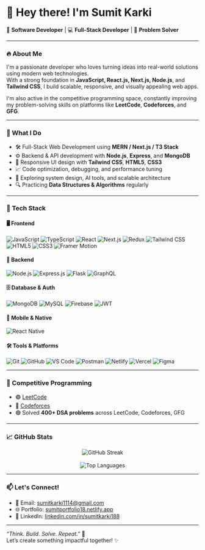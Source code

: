 # 👋 Hey there! I'm Sumit Karki

🚀 **Software Developer** | 💻 **Full-Stack Developer** | 🧠 **Problem Solver**

---

### 🔥 About Me

I'm a passionate developer who loves turning ideas into real-world solutions using modern web technologies.  
With a strong foundation in **JavaScript, React.js, Next.js, Node.js**, and **Tailwind CSS**, I build scalable, responsive, and visually appealing web apps.

I'm also active in the competitive programming space, constantly improving my problem-solving skills on platforms like **LeetCode**, **Codeforces**, and **GFG**.

---

### 💼 What I Do

- 🛠️ Full-Stack Web Development using **MERN / Next.js / T3 Stack**
- ⚙️ Backend & API development with **Node.js**, **Express**, and **MongoDB**
- 🎨 Responsive UI design with **Tailwind CSS**, **HTML5**, **CSS3**
- 📈 Code optimization, debugging, and performance tuning
- 🤖 Exploring system design, AI tools, and scalable architecture
- 🔍 Practicing **Data Structures & Algorithms** regularly

---

### 🧠 Tech Stack

#### 🖥 Frontend
![JavaScript](https://img.shields.io/badge/-JavaScript-black?style=flat-square&logo=javascript)
![TypeScript](https://img.shields.io/badge/-TypeScript-black?style=flat-square&logo=typescript)
![React](https://img.shields.io/badge/-React-black?style=flat-square&logo=react)
![Next.js](https://img.shields.io/badge/-Next.js-black?style=flat-square&logo=next.js)
![Redux](https://img.shields.io/badge/-Redux-black?style=flat-square&logo=redux)
![Tailwind CSS](https://img.shields.io/badge/-Tailwind%20CSS-black?style=flat-square&logo=tailwind-css)
![HTML5](https://img.shields.io/badge/-HTML5-black?style=flat-square&logo=html5)
![CSS3](https://img.shields.io/badge/-CSS3-black?style=flat-square&logo=css3)
![Framer Motion](https://img.shields.io/badge/-Framer%20Motion-black?style=flat-square&logo=framer)

#### 🧪 Backend
![Node.js](https://img.shields.io/badge/-Node.js-black?style=flat-square&logo=node.js)
![Express.js](https://img.shields.io/badge/-Express-black?style=flat-square&logo=express)
![Flask](https://img.shields.io/badge/-Flask-black?style=flat-square&logo=flask)
![GraphQL](https://img.shields.io/badge/-GraphQL-black?style=flat-square&logo=graphql)

#### 🗄 Database & Auth
![MongoDB](https://img.shields.io/badge/-MongoDB-black?style=flat-square&logo=mongodb)
![MySQL](https://img.shields.io/badge/-MySQL-black?style=flat-square&logo=mysql)
![Firebase](https://img.shields.io/badge/-Firebase-black?style=flat-square&logo=firebase)
![JWT](https://img.shields.io/badge/-JWT-black?style=flat-square&logo=jsonwebtokens)

#### 📱 Mobile & Native
![React Native](https://img.shields.io/badge/-React%20Native-black?style=flat-square&logo=react)

#### 🛠 Tools & Platforms
![Git](https://img.shields.io/badge/-Git-black?style=flat-square&logo=git)
![GitHub](https://img.shields.io/badge/-GitHub-black?style=flat-square&logo=github)
![VS Code](https://img.shields.io/badge/-VS%20Code-black?style=flat-square&logo=visual-studio-code)
![Postman](https://img.shields.io/badge/-Postman-black?style=flat-square&logo=postman)
![Netlify](https://img.shields.io/badge/-Netlify-black?style=flat-square&logo=netlify)
![Vercel](https://img.shields.io/badge/-Vercel-black?style=flat-square&logo=vercel)
![Figma](https://img.shields.io/badge/-Figma-black?style=flat-square&logo=figma)


---

### 🧩 Competitive Programming

- 🟣 [LeetCode](https://leetcode.com/u/sumitkarki/)
- 🔵 [Codeforces](https://codeforces.com/profile/SumitKarki)
- 🟢 Solved **400+ DSA problems** across LeetCode, Codeforces, GFG

---

### 📈 GitHub Stats

<p align="center">
  <img src="https://github-readme-streak-stats.herokuapp.com?user=sumitkarki188&theme=radical&hide_border=true" alt="GitHub Streak"/>
  <br/><br/>
  <img src="https://github-readme-stats.vercel.app/api/top-langs/?username=sumitkarki188&layout=compact&theme=tokyonight" alt="Top Languages"/>
</p>

---

### 📫 Let's Connect!

- 📧 Email: [sumitkarki1114@gmail.com](mailto:sumitkarki1114@gmail.com)
- 🌐 Portfolio: [sumitportfolio18.netlify.app](https://sumitportfolio18.netlify.app)
- 💼 LinkedIn: [linkedin.com/in/sumitkarki188](https://linkedin.com/in/sumitkarki188)

---

_“Think. Build. Solve. Repeat.”_ 🔁  
Let’s create something impactful together! ✨
